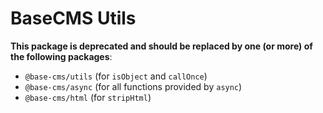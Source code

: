 # BaseCMS Utils

**This package is deprecated and should be replaced by one (or more) of the following packages**:
- `@base-cms/utils` (for `isObject` and `callOnce`)
- `@base-cms/async` (for all functions provided by `async`)
- `@base-cms/html` (for `stripHtml`)
